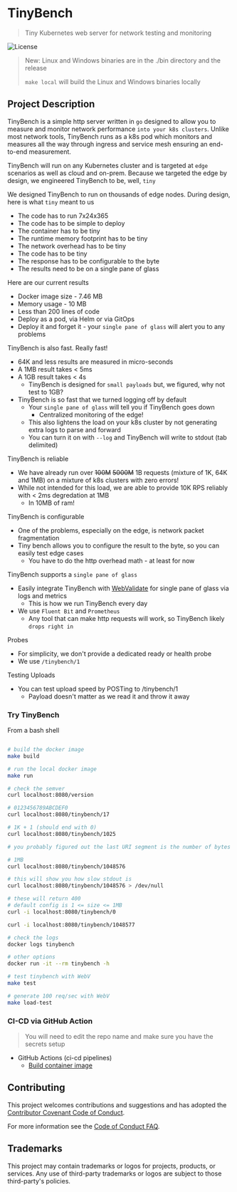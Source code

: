 # TinyBench

> Tiny Kubernetes web server for network testing and monitoring

![License](https://img.shields.io/badge/license-MIT-green.svg)

> New: Linux and Windows binaries are in the ./bin directory and the release
>
> `make local` will build the Linux and Windows binaries locally

## Project Description

TinyBench is a simple http server written in `go` designed to allow you to measure and monitor network performance `into your k8s clusters`. Unlike most network tools, TinyBench runs as a k8s pod which monitors and measures all the way through ingress and service mesh ensuring an end-to-end measurement.

TinyBench will run on any Kubernetes cluster and is targeted at `edge` scenarios as well as cloud and on-prem. Because we targeted the edge by design, we engineered TinyBench to be, well, `tiny`

We designed TinyBench to run on thousands of edge nodes. During design, here is what `tiny` meant to us

- The code has to run 7x24x365
- The code has to be simple to deploy
- The container has to be tiny
- The runtime memory footprint has to be tiny
- The network overhead has to be tiny
- The code has to be tiny
- The response has to be configurable to the byte
- The results need to be on a single pane of glass

Here are our current results

- Docker image size - 7.46 MB
- Memory usage - 10 MB
- Less than 200 lines of code
- Deploy as a pod, via Helm or via GitOps
- Deploy it and forget it - your `single pane of glass` will alert you to any problems

TinyBench is also fast. Really fast!

- 64K and less results are measured in micro-seconds
- A 1MB result takes < 5ms
- A 1GB result takes < 4s
  - TinyBench is designed for `small payloads` but, we figured, why not test to 1GB?
- TinyBench is so fast that we turned logging off by default
  - Your `single pane of glass` will tell you if TinyBench goes down
    - Centralized monitoring of the edge!
  - This also lightens the load on your k8s cluster by not generating extra logs to parse and forward
  - You can turn it on with `--log` and TinyBench will write to stdout (tab delimited)

TinyBench is reliable

- We have already run over ~~100M~~ ~~5000M~~ 1B requests (mixture of 1K, 64K and 1MB) on a mixture of k8s clusters with zero errors!
- While not intended for this load, we are able to provide 10K RPS reliably with < 2ms degredation at 1MB
  - In 10MB of ram!

TinyBench is configurable

- One of the problems, especially on the edge, is network packet fragmentation
- Tiny bench allows you to configure the result to the byte, so you can easily test edge cases
  - You have to do the http overhead math - at least for now

TinyBench supports a `single pane of glass`

- Easily integrate TinyBench with [WebValidate](https://github.com/microsoft/webvalidate) for single pane of glass via logs and metrics
  - This is how we run TinyBench every day
- We use `Fluent Bit` and `Prometheus`
  - Any tool that can make http requests will work, so TinyBench likely `drops right in`

Probes

- For simplicity, we don't provide a dedicated ready or health probe
- We use `/tinybench/1`

Testing Uploads

- You can test upload speed by POSTing to /tinybench/1
  - Payload doesn't matter as we read it and throw it away

### Try TinyBench

From a bash shell

```bash

# build the docker image
make build

# run the local docker image
make run

# check the semver
curl localhost:8080/version

# 0123456789ABCDEF0
curl localhost:8080/tinybench/17

# 1K + 1 (should end with 0)
curl localhost:8080/tinybench/1025

# you probably figured out the last URI segment is the number of bytes

# 1MB
curl localhost:8080/tinybench/1048576

# this will show you how slow stdout is
curl localhost:8080/tinybench/1048576 > /dev/null

# these will return 400
# default config is 1 <= size <= 1MB
curl -i localhost:8080/tinybench/0

curl -i localhost:8080/tinybench/1048577

# check the logs
docker logs tinybench

# other options
docker run -it --rm tinybench -h

# test tinybench with WebV
make test

# generate 100 req/sec with WebV
make load-test

```

### CI-CD via GitHub Action

> You will need to edit the repo name and make sure you have the secrets setup

- GitHub Actions (ci-cd pipelines)
  - [Build container image](./.github/workflows/build.yaml)

## Contributing

This project welcomes contributions and suggestions and has adopted the [Contributor Covenant Code of Conduct](https://www.contributor-covenant.org/version/2/1/code_of_conduct.html).

For more information see the [Code of Conduct FAQ](https://www.contributor-covenant.org/faq).

## Trademarks

This project may contain trademarks or logos for projects, products, or services. Any use of third-party trademarks or logos are subject to those third-party's policies.
